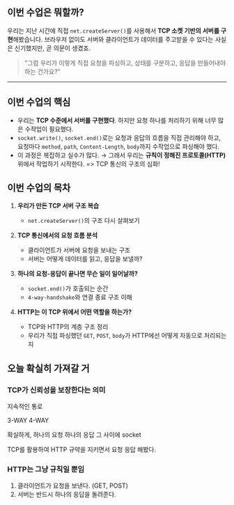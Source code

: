 ## 이번 수업은 뭐할까?

우리는 지난 시간에 직접 `net.createServer()`를 사용해서 **TCP 소켓 기반의 서버를 구현**해봤습니다.
브라우저 없이도 서버와 클라이언트가 데이터를 주고받을 수 있다는 사실은 신기했지만, 곧 의문이 생겼죠.

> “그럼 우리가 이렇게 직접 요청을 파싱하고, 상태를 구분하고, 응답을 만들어내야 하는 건가요?”

---

## 이번 수업의 핵심

- 우리는 **TCP 수준에서 서버를 구현했다**.
  하지만 요청 하나를 처리하기 위해 너무 많은 수작업이 필요했다.
- `socket.write()`, `socket.end()`로는 요청과 응답의 흐름을 직접 관리해야 하고,
  요청마다 `method`, `path`, `Content-Length`, `body`까지 수작업으로 파싱해야 했다.
- 이 과정은 복잡하고 실수가 많다.
  → 그래서 우리는 **규칙이 정해진 프로토콜(HTTP)** 위에서 작업하기 시작한다.
  => TCP 통신의 구조의 심화!

## 이번 수업의 목차

1. **우리가 만든 TCP 서버 구조 복습**

   - `net.createServer()`의 구조 다시 살펴보기

2. **TCP 통신에서의 요청 흐름 분석**

   - 클라이언트가 서버에 요청을 보내는 구조
   - 서버는 어떻게 데이터를 읽고, 응답을 보낼까?

3. **하나의 요청-응답이 끝나면 무슨 일이 일어날까?**

   - `socket.end()`가 호출되는 순간
   - `4-way-handshake`와 연결 종료 구조 이해

4. **HTTP는 이 TCP 위에서 어떤 역할을 하는가?**

   - TCP와 HTTP의 계층 구조 정리
   - 우리가 직접 파싱했던 `GET`, `POST`, `body`가
     HTTP에선 어떻게 자동으로 처리되는지

## 오늘 확실히 가져갈 거

### TCP가 신뢰성을 보장한다는 의미

지속적인 통로

3-WAY
4-WAY

확실하게, 하나의 요청 하나의 응답 그 사이에 socket

TCP를 활용하여 HTTP 규약을 지키면서 요청 응답 해봤다.

### HTTP는 그냥 규칙일 뿐임

1. 클라이언트가 요청을 보낸다. (GET, POST)
2. 서버는 반드시 하나의 응답을 돌려준다.
